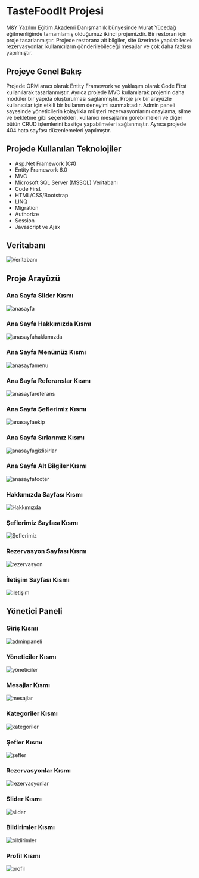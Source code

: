 # TasteFoodIt Projesi
M&Y Yazılım Eğitim Akademi Danışmanlık bünyesinde Murat Yücedağ eğitmenliğinde tamamlamış olduğumuz ikinci projemizdir. Bir restoran için proje tasarlanmıştır. Projede restorana ait bilgiler, site üzerinde yapılabilecek rezervasyonlar, kullanıcıların gönderilebileceği mesajlar ve çok daha fazlası yapılmıştır.
## Projeye Genel Bakış
Projede ORM aracı olarak Entity Framework ve yaklaşım olarak Code First kullanılarak tasarlanmıştır. Ayrıca projede MVC kullanılarak projenin daha modüler bir yapıda oluşturulması sağlanmıştır. Proje şık bir arayüzle kullanıcılar için etkili bir kullanım deneyimi sunmaktadır. Admin paneli sayesinde yöneticilerin kolaylıkla müşteri rezervasyonlarını onaylama, silme ve bekletme gibi seçenekleri, kullanıcı mesajlarını görebilmeleri ve diğer bütün CRUD işlemlerini basitçe yapabilmeleri sağlanmıştır. Ayrıca projede 404 hata sayfası düzenlemeleri yapılmıştır.
## Projede Kullanılan Teknolojiler
* Asp.Net Framework (C#)
* Entity Framework 6.0
* MVC
* Microsoft SQL Server (MSSQL) Veritabanı
* Code First
* HTML/CSS/Bootstrap
* LINQ
* Migration
* Authorize
* Session
* Javascript ve Ajax

## Veritabanı
 ![Veritabanı](https://github.com/serdartac/TasteFoodIt/assets/37572694/8e683476-cd1c-4582-96bc-d98700e69690)
## Proje Arayüzü
### Ana Sayfa Slider Kısmı
![anasayfa](https://github.com/serdartac/TasteFoodIt/assets/37572694/e9c63883-3638-4616-a5b6-a2d193430594)
### Ana Sayfa Hakkımızda Kısmı
![anasayfahakkımızda](https://github.com/serdartac/TasteFoodIt/assets/37572694/698d9e36-7d98-4285-959a-1f61913d1983)
### Ana Sayfa Menümüz Kısmı
![anasayfamenu](https://github.com/serdartac/TasteFoodIt/assets/37572694/9458fb3b-92df-4611-bee5-7cbebcc2b88d)
### Ana Sayfa Referanslar Kısmı
![anasayfareferans](https://github.com/serdartac/TasteFoodIt/assets/37572694/e5c29035-fe3b-4e4b-8db9-d3ebe068505f)
### Ana Sayfa Şeflerimiz Kısmı
![anasayfaekip](https://github.com/serdartac/TasteFoodIt/assets/37572694/c8e4b488-fca5-4cb7-a6d8-90b34138bfca)
### Ana Sayfa Sırlarımız Kısmı
![anasayfagizlisirlar](https://github.com/serdartac/TasteFoodIt/assets/37572694/62a6f4dd-b7d9-45d7-a562-f1165fb123b1)
### Ana Sayfa Alt Bilgiler Kısmı
![anasayfafooter](https://github.com/serdartac/TasteFoodIt/assets/37572694/b7d5d78b-b984-4f65-a363-085f2b09a3b6)
### Hakkımızda Sayfası Kısmı
![Hakkımızda](https://github.com/serdartac/TasteFoodIt/assets/37572694/dfdc5e30-6d27-442c-8973-e1b0995e86fc)
### Şeflerimiz Sayfası Kısmı
![Şeflerimiz](https://github.com/serdartac/TasteFoodIt/assets/37572694/f2824860-97a5-497c-82a1-1e0151a04252)
### Rezervasyon Sayfası Kısmı
![rezervasyon](https://github.com/serdartac/TasteFoodIt/assets/37572694/3826b142-910c-4af7-a750-dac2ad344161)
### İletişim Sayfası Kısmı
![iletişim](https://github.com/serdartac/TasteFoodIt/assets/37572694/19d23899-ba29-41db-a281-943801cf88a7)
## Yönetici Paneli 
### Giriş Kısmı
![adminpaneli](https://github.com/serdartac/TasteFoodIt/assets/37572694/13b2ef51-fb46-468e-8550-7f76c077f2f4)
### Yöneticiler Kısmı
![yöneticiler](https://github.com/serdartac/TasteFoodIt/assets/37572694/d2d099ad-6116-4cc2-a9fb-9085e68c9d3d)
### Mesajlar Kısmı
![mesajlar](https://github.com/serdartac/TasteFoodIt/assets/37572694/5c79c8df-64e5-442b-8d93-508fcfda51ed)
### Kategoriler Kısmı
![kategoriler](https://github.com/serdartac/TasteFoodIt/assets/37572694/ca3a7ed7-d386-42ed-9cee-4b32496d8bdc)
### Şefler Kısmı
![şefler](https://github.com/serdartac/TasteFoodIt/assets/37572694/b7294b29-548f-4a32-84da-173e52bc3606)
### Rezervasyonlar Kısmı
![rezervasyonlar](https://github.com/serdartac/TasteFoodIt/assets/37572694/8f1ed4c0-4c63-4bbd-8803-28d54d2cea52)
### Slider Kısmı
![slider](https://github.com/serdartac/TasteFoodIt/assets/37572694/cda4aef9-68c9-4204-b68b-47693435bcab)
### Bildirimler Kısmı
![bildirimler](https://github.com/serdartac/TasteFoodIt/assets/37572694/97711e53-eaaf-47a9-a838-19acad010373)
### Profil Kısmı
![profil](https://github.com/serdartac/TasteFoodIt/assets/37572694/bd4f183d-3ea5-40d4-85d8-6b1fbf897d19)
